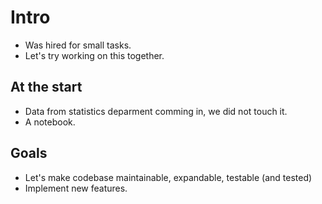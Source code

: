 # Intro

- Was hired for small tasks.
- Let's try working on this together.

## At the start

- Data from statistics deparment comming in, we did not touch it.
- A notebook.

## Goals

- Let's make codebase maintainable, expandable, testable (and tested)
- Implement new features.
